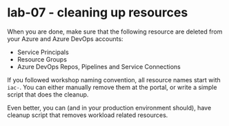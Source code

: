 # lab-07 - cleaning up resources

When you are done, make sure that the following resource are deleted from your Azure and Azure DevOps accounts:

* Service Principals
* Resource Groups
* Azure DevOps Repos, Pipelines and Service Connections

If you followed workshop naming convention, all resource names start with `iac-`. You can either manually remove them at the portal, or write a simple script that does the cleanup.

Even better, you can (and in your production environment should), have cleanup script that removes workload related resources.